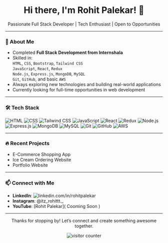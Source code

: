 <h1 align="center">Hi there, I'm Rohit Palekar! 👋</h1>

<p align="center">
  Passionate Full Stack Developer | Tech Enthusiast | Open to Opportunities  
</p>

---

### 🚀 About Me
- Completed **Full Stack Development from Internshala**
- Skilled in:  
  `HTML`, `CSS`, `Bootstrap`, `Tailwind CSS`  
  `JavaScript`, `React`, `Redux`  
  `Node.js`, `Express.js`, `MongoDB`, `MySQL`  
  `Git`, `GitHub`, and basic `AWS`
- Always exploring new technologies and building real-world applications  
- Currently looking for full-time opportunities in web development

---

### 🛠 Tech Stack

![HTML](https://img.shields.io/badge/-HTML-E34F26?style=flat&logo=html5&logoColor=white)
![CSS](https://img.shields.io/badge/-CSS-1572B6?style=flat&logo=css3)
![Tailwind CSS](https://img.shields.io/badge/-TailwindCSS-38B2AC?style=flat&logo=tailwind-css)
![JavaScript](https://img.shields.io/badge/-JavaScript-F7DF1E?style=flat&logo=javascript&logoColor=black)
![React](https://img.shields.io/badge/-React-61DAFB?style=flat&logo=react)
![Redux](https://img.shields.io/badge/-Redux-764ABC?style=flat&logo=redux)
![Node.js](https://img.shields.io/badge/-Node.js-339933?style=flat&logo=node.js)
![Express.js](https://img.shields.io/badge/-Express.js-000000?style=flat&logo=express)
![MongoDB](https://img.shields.io/badge/-MongoDB-47A248?style=flat&logo=mongodb)
![MySQL](https://img.shields.io/badge/-MySQL-4479A1?style=flat&logo=mysql)
![Git](https://img.shields.io/badge/-Git-F05032?style=flat&logo=git)
![GitHub](https://img.shields.io/badge/-GitHub-181717?style=flat&logo=github)
![AWS](https://img.shields.io/badge/-AWS-232F3E?style=flat&logo=amazon-aws)

---

### 🔥 Recent Projects
- E-Commerce Shopping App  
- Ice Cream Ordering Website  
- Portfolio Website 

---

### 📫 Connect with Me
- **LinkedIn**: ![linkedin.com/in/rohitpalekar](www.linkedin.com/in/rohit-palekar-rohittt)  
- **Instagram**: @itz_rohittt._  
- **YouTube**: [Rohit Palekar]( Cooming Soon )

---


<p align="center">
  Thanks for stopping by! Let’s connect and create something awesome together.
</p>
<p align="center">
  <img src="https://komarev.com/ghpvc/?username=RohitPalekar&label=Profile%20views&color=0e75b6&style=flat" alt="visitor counter"/>
</p>
